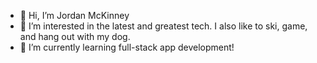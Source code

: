 - 👋 Hi, I’m Jordan McKinney
- 👀 I’m interested in the latest and greatest tech. I also like to ski, game, and hang out with my dog.
- 🌱 I’m currently learning full-stack app development!
  

<!---
Jpm91297/Jpm91297 is a ✨ special ✨ repository because its `README.md` (this file) appears on your GitHub profile.
You can click the Preview link to take a look at your changes.
--->
